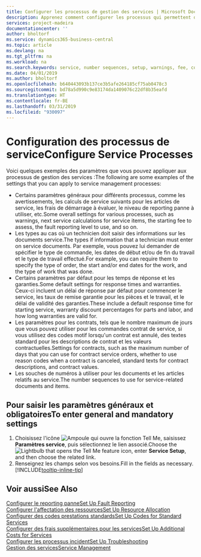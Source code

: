 ```yaml
---
title: Configurer les processus de gestion des services | Microsoft Docs
description: Apprenez comment configurer les processus qui permettent de vérifier que les clients sont satisfaits de votre service client.
services: project-madeira
documentationcenter: ''
author: bholtorf
ms.service: dynamics365-business-central
ms.topic: article
ms.devlang: na
ms.tgt_pltfrm: na
ms.workload: na
ms.search.keywords: service, number sequences, setup, warnings, fee, contracts, warranties
ms.date: 04/01/2019
ms.author: bholtorf
ms.openlocfilehash: b640443093b137ce3b5afe264185cf75ab0478c3
ms.sourcegitcommit: bd78a5d990c9e83174da1409076c22df8b35eafd
ms.translationtype: HT
ms.contentlocale: fr-BE
ms.lasthandoff: 03/31/2019
ms.locfileid: "930097"
---
```

# <a name="configure-service-processes"></a><span data-ttu-id="a8a1a-103">Configuration des processus de service</span><span class="sxs-lookup"><span data-stu-id="a8a1a-103">Configure Service Processes</span></span>
<span data-ttu-id="a8a1a-104">Voici quelques exemples des paramètres que vous pouvez appliquer aux processus de gestion des services :</span><span class="sxs-lookup"><span data-stu-id="a8a1a-104">The following are some examples of the settings that you can apply to service management processes:</span></span>  
  
* <span data-ttu-id="a8a1a-105">Certains paramètres généraux pour différents processus, comme les avertissements, les calculs de service suivants pour les articles de service, les frais de démarrage à évaluer, le niveau de reporting panne à utiliser, etc.</span><span class="sxs-lookup"><span data-stu-id="a8a1a-105">Some overall settings for various processes, such as warnings, next service calculations for service items, the starting fee to assess, the fault reporting level to use, and so on.</span></span>  
* <span data-ttu-id="a8a1a-106">Les types au cas où un technicien doit saisir des informations sur les documents service.</span><span class="sxs-lookup"><span data-stu-id="a8a1a-106">The types if information that a technician must enter on service documents.</span></span> <span data-ttu-id="a8a1a-107">Par exemple, vous pouvez lui demander de spécifier le type de commande, les dates de début et/ou de fin du travail et le type de travail effectué.</span><span class="sxs-lookup"><span data-stu-id="a8a1a-107">For example, you can require them to specify the type of order, the start and/or end dates for the work, and the type of work that was done.</span></span>  
* <span data-ttu-id="a8a1a-108">Certains paramètres par défaut pour les temps de réponse et les garanties.</span><span class="sxs-lookup"><span data-stu-id="a8a1a-108">Some default settings for response times and warranties.</span></span> <span data-ttu-id="a8a1a-109">Ceux-ci incluent un délai de réponse par défaut pour commencer le service, les taux de remise garantie pour les pièces et le travail, et le délai de validité des garanties.</span><span class="sxs-lookup"><span data-stu-id="a8a1a-109">These include a default response time for starting service, warranty discount percentages for parts and labor, and how long warranties are valid for.</span></span>  
* <span data-ttu-id="a8a1a-110">Les paramètres pour les contrats, tels que le nombre maximum de jours que vous pouvez utiliser pour les commandes contrat de service, si vous utilisez des codes motif lorsqu'un contrat est annulé, des textes standard pour les descriptions de contrat et les valeurs contractuelles.</span><span class="sxs-lookup"><span data-stu-id="a8a1a-110">Settings for contracts, such as the maximum number of days that you can use for contract service orders, whether to use reason codes when a contract is canceled, standard texts for contract descriptions, and contract values.</span></span>  
* <span data-ttu-id="a8a1a-111">Les souches de numéros à utiliser pour les documents et les articles relatifs au service.</span><span class="sxs-lookup"><span data-stu-id="a8a1a-111">The number sequences to use for service-related documents and items.</span></span>  

## <a name="to-enter-general-and-mandatory-settings"></a><span data-ttu-id="a8a1a-112">Pour saisir les paramètres généraux et obligatoires</span><span class="sxs-lookup"><span data-stu-id="a8a1a-112">To enter general and mandatory settings</span></span>
1. <span data-ttu-id="a8a1a-113">Choisissez l'icône ![Ampoule qui ouvre la fonction Tell Me](media/ui-search/search_small.png "Dites-moi ce que vous voulez faire"), saisissez **Paramètres service**, puis sélectionnez le lien associé.</span><span class="sxs-lookup"><span data-stu-id="a8a1a-113">Choose the ![Lightbulb that opens the Tell Me feature](media/ui-search/search_small.png "Tell me what you want to do") icon, enter **Service Setup**, and then choose the related link.</span></span>
2. <span data-ttu-id="a8a1a-114">Renseignez les champs selon vos besoins.</span><span class="sxs-lookup"><span data-stu-id="a8a1a-114">Fill in the fields as necessary.</span></span> [!INCLUDE[tooltip-inline-tip](includes/tooltip-inline-tip_md.md)]  

## <a name="see-also"></a><span data-ttu-id="a8a1a-115">Voir aussi</span><span class="sxs-lookup"><span data-stu-id="a8a1a-115">See Also</span></span>  
[<span data-ttu-id="a8a1a-116">Configurer le reporting panne</span><span class="sxs-lookup"><span data-stu-id="a8a1a-116">Set Up Fault Reporting</span></span>](service-how-setup-fault-reporting.md)  
[<span data-ttu-id="a8a1a-117">Configurer l'affectation des ressources</span><span class="sxs-lookup"><span data-stu-id="a8a1a-117">Set Up Resource Allocation</span></span>](service-how-setup-resource-allocation.md)  
[<span data-ttu-id="a8a1a-118">Configurer des codes prestations standards</span><span class="sxs-lookup"><span data-stu-id="a8a1a-118">Set Up Codes for Standard Services</span></span>](service-how-setup-service-coding.md)  
[<span data-ttu-id="a8a1a-119">Configurer des frais supplémentaires pour les services</span><span class="sxs-lookup"><span data-stu-id="a8a1a-119">Set Up Additional Costs for Services</span></span>](service-how-setup-service-costs-pricing.md)  
[<span data-ttu-id="a8a1a-120">Configurer les processus incident</span><span class="sxs-lookup"><span data-stu-id="a8a1a-120">Set Up Troubleshooting</span></span>](service-how-setup-troubleshooting.md)  
[<span data-ttu-id="a8a1a-121">Gestion des services</span><span class="sxs-lookup"><span data-stu-id="a8a1a-121">Service Management</span></span>](service-service.md)  
